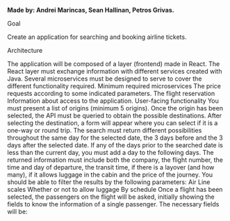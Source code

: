 <b>Made by: Andrei Marincas, Sean Hallinan, Petros Grivas.</b>

Goal

Create an application for searching and booking airline tickets.

Architecture

The application will be composed of a layer (frontend) made in React.
The React layer must exchange information with different services created with Java. Several
microservices must be designed to serve to cover the different functionality required.
Minimum required microservices
The price requests according to some indicated parameters.
The flight reservation
Information about access to the application.
User-facing functionality
You must present a list of origins (minimum 5 origins). Once the origin has been selected, the
API must be queried to obtain the possible destinations. After selecting the destination, a form
will appear where you can select if it is a one-way or round trip.
The search must return different possibilities throughout the same day for the selected date, the
3 days before and the 3 days after the selected date. If any of the days prior to the searched
date is less than the current day, you must add a day to the following days.
The returned information must include both the company, the flight number, the time and day
of departure, the transit time, if there is a layover (and how many), if it allows luggage in the
cabin and the price of the journey.
You should be able to filter the results by the following parameters:
Air Line
scales
Whether or not to allow luggage
By schedule
Once a flight has been selected, the passengers on the flight will be asked, initially showing the
fields to know the information of a single passenger. The necessary fields will be:
